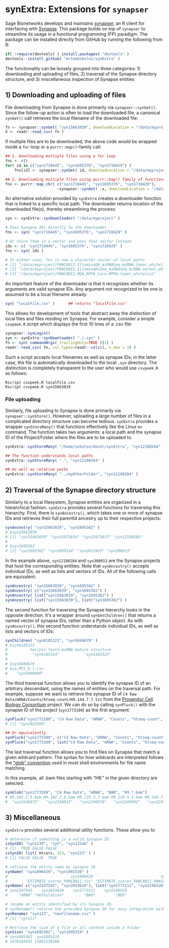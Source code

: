 # synExtra: Extensions for `synapser`

Sage Bionetworks develops and maintains [synapser](https://github.com/Sage-Bionetworks/synapser), an R client for interfacing with [Synapse](https://www.synapse.org/). This package builds on top of `synapser` to streamline its usage in a functional programming (FP) paradigm. The package can be installed directly from GitHub by running the following from R:

``` R
if( !require(devtools) ) install.packages( "devtools" )
devtools::install_github( "ArtemSokolov/synExtra" )
```

The functionality can be loosely grouped into three categories: 1) downloading and uploading of files, 2) traversal of the Synapse directory structure, and 3) miscellaneous inspection of Synapse entities

## 1) Downloading and uploading of files

File downloading from Synapse is done primarily via `synapser::synGet()`. Since the follow-up action is often to load the downloaded file, a canonical `synGet()` call retrieves the local filename of the downloaded file:

``` R
fn <- synapser::synGet( "syn15663039", downloadLocation = "/data/myproject" )$path
X <- readr::read_csv( fn )
```

If multiple files are to be downloaded, the above code would be wrapped inside a `for` loop or a `purrr::map()`-family call:

``` R
## 1. Downloading multiple files using a for loop
fns <- c()
for( id in c("syn1710445", "syn1695376", "syn1710429") )
    fns[id] <- synapser::synGet( id, downloadLocation = "/data/myproject" )$path

## 2. Downloading multiple files using purrr::map() family of functions
fns <- purrr::map_chr( c("syn1710445", "syn1695376", "syn1710429"),
                       ~synapser::synGet( .x, downloadLocation = "/data/myproject" )$path )
```

An alternative solution provided by `synExtra` creates a downloader function that is linked to a specific local path. The downloader returns location of the downloaded file(s), thereby streamlining the process:

``` R
syn <- synExtra::synDownloader( "/data/myproject" )

# Pass Synapse IDs directly to the downloader
fns <- syn( "syn1710445", "syn1695376", "syn1710429" )

# Or store them in a vector and pass that vector instead
ids <- c( "syn1710445", "syn1695376", "syn1710429" )
fns <- syn( ids )

# In either case, fns is now a character vector of local paths
# [1] "/data/myproject/PANCAN12.IlluminaGA_miRNASeq.miRNA.tumor_whitelist"    
# [2] "/data/myproject/PANCAN12.IlluminaHiSeq_miRNASeq.miRNA.normal_whitelist"
# [3] "/data/myproject/PANCAN12.MDA_RPPA_Core.RPPA.tumor_whitelist"           
```

An important feature of the downloader is that it recognizes whether its arguments are valid synapse IDs. Any argument not recognized to be one is assumed to be a local filename already.

``` R
syn( "localFile.csv" )      ## returns "localFile.csv"
```

This allows for development of tools that abstract away the distinction of local files and files residing on Synapse. For example, consider a simple `csvpeek.R` script which displays the first 10 lines of a .csv file:

``` R
synapser::synLogin()
syn <- synExtra::synDownloader( "./.syn" )
fn <- syn( commandArgs( trailingOnly=TRUE )[1] )
readr::read_csv( fn, col_types=readr::cols(), n_max = 10 )
```

Such a script accepts local filenames as well as synapse IDs; in the latter case, the file is automatically downloaded to the local `.syn` directory. The distinction is completely transparent to the user who would use `csvpeek.R` as follows:

    Rscript csvpeek.R localFile.csv
    Rscript csvpeek.R syn15663039
    
### File uploading

Similarly, file uploading to Synapse is done primarily via `synapser::synStore()`. However, uploading a large number of files in a complicated directory structure can become tedious. `synExtra` provides a wrapper `synStoreMany()` that functions effectively like the Linux `mv` command. The function takes two arguments: a local path and the synapse ID of the Project/Folder where the files are to be uploaded to.

``` R
synExtra::synStoreMany( "/home/sokolov/devel/synExtra", "syn12180284" )

## The function understands local paths
synExtra::synStoreMany( ".", "syn12180284" )

## As well as relative paths
synExtra::synStoreMany( "../myOtherFolder", "syn12180284" )
```

## 2) Traversal of the Synapse directory structure

Similarly to a local filesystem, Synapse entities are organized in a hierarchical fashion. `synExtra` provides several functions for traversing this hierarchy. First, there is `synAncestry()`, which takes one or more of synapse IDs and retrieves their full parentId ancestry up to their respective projects:

``` R
synAncestry( "syn15663039", "syn1695362" )
# $syn15663039
# [1] "syn15663039" "syn15673834" "syn15673837" "syn12180284"
#
# $syn1695362
# [1] "syn1695362" "syn1695324" "syn2812925" "syn300013" 
```

In the example above, `syn12180284` and `syn300013` are the Synapse projects that host the corresponding entities. Note that `synAncestry()` accepts individual IDs, as well as lists and vectors of IDs. All of the following calls are equivalent:
``` R
synAncestry( "syn15663039", "syn1695362" )
synAncestry( c("syn15663039", "syn1695362") )
synAncestry( list("syn15663039", "syn1695362") )
synAncestry( list("syn15663039"), list("syn1695362") )
```

The second function for traversing the Synapse hierarchy looks in the opposite direction. It's a wrapper around `synGetChildren()` that returns a named vector of synapse IDs, rather than a Python object. As with `synAncestry()`, this second function understands individual IDs, as well as lists and vectors of IDs:

``` R
synChildren( "syn6185321", "syn5049679" )
# $syn6185321
#          hairpin fasta miRNA mature structure
#           "syn6185324"           "syn6185325"
#
# $syn5049679
# hsa_MTI_6.1.csv
#    "syn5049680"
```

The third traversal function allows you to identify the synapse ID of an arbitrary descendant, using the names of entities on the traversal path. For example, suppose we want to retrieve the synapse ID of `C4 Raw Data/mRNA/Counts/htseq-count/H9.144.7.7.txt` from the [Progenitor Cell Biology Consortium](https://www.synapse.org/#!Synapse:syn1773109) project. We can do so by calling `synPluck()` with the synapse ID of the project (`syn1773109`) as the first argument:

``` R
synPluck("syn1773109", "C4 Raw Data", "mRNA", "Counts", "htseq-count", "H9.144.7.7.txt")
# [1] "syn2822560"

## Or equivalently
synPluck("syn1773109", c("C4 Raw Data", "mRNA", "Counts", "htseq-count", "H9.144.7.7.txt"))
synPluck("syn1773109", list("C4 Raw Data", "mRNA", "Counts", "htseq-count", "H9.144.7.7.txt"))
```

The last traversal function allows you to find files on Synapse that match a
given wildcard pattern. The syntax for how wildcards are interpreted follows the
["glob" convention](https://en.wikipedia.org/wiki/Glob_(programming)) used in
most shell environments for file name matching.

In this example, all .bam files starting with "H9." in the given directory
are selected.
``` R
synGlob("syn1773109", "C4 Raw Data", "mRNA", "BAM", "H9.*.bam")
# H9.102.2.5.bam H9.102.2.6.bam H9.119.3.7.bam H9.119.5.3.bam H9.144.7.7.bam 
#  "syn2246875"   "syn2246913"   "syn2246970"   "syn2246992"   "syn2247034"
```

## 3) Miscellaneous

`synExtra` provides several additional utility functions. These allow you to

``` R
# determine if something is a valid Synapse ID
isSynID( "syn1234", "syn", "syn123ab" )
# [1]  TRUE FALSE FALSE
isSynID( list( mtcars, 123, "syn123" ) )
# [1] FALSE FALSE  TRUE

# retrieve the entity name by Synapse ID
synName( "syn1896429", "syn1901530" )
#                            syn1896429                              syn1901530 
#        "ESTIMATE_scores_PANCAN11.tsv" "ESTIMATE_scores_PANCAN11_RNASeqV2.tsv"
synName( c("syn2247543", "syn2653626"), list("syn1773111", "syn2246520") )
# syn2247543    syn2653626    syn1773111    syn2246520 
#     "mRNA" "methylation"         "BAM"         "BED" 

# rename an entity identified by its Synapse ID.
# synRename() returns the provided Synapse ID for easy integration with %>% pipe
synRename( "syn123", "newfilename.csv" )
# [1] "syn123"

# Retrieve the size of a file or all content inside a folder
synSize( "syn1695362", "syn1695324" )
# syn1695362  syn1695324
# 1678169935 11682238368
```


